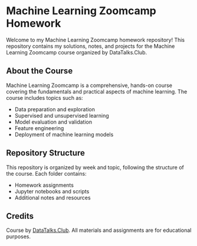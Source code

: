 # Machine Learning Zoomcamp Homework

Welcome to my Machine Learning Zoomcamp homework repository! This repository contains my solutions, notes, and projects for the Machine Learning Zoomcamp course organized by DataTalks.Club.

## About the Course

Machine Learning Zoomcamp is a comprehensive, hands-on course covering the fundamentals and practical aspects of machine learning. The course includes topics such as:

- Data preparation and exploration
- Supervised and unsupervised learning
- Model evaluation and validation
- Feature engineering
- Deployment of machine learning models

## Repository Structure

This repository is organized by week and topic, following the structure of the course. Each folder contains:

- Homework assignments
- Jupyter notebooks and scripts
- Additional notes and resources

## Credits

Course by [DataTalks.Club](https://datatalks.club/). All materials and assignments are for educational purposes.
